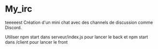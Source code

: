 # My_irc
teeeeest
Création d'un mini chat avec des channels de discussion comme Discord.

Utiliser npm start dans serveur/index.js pour lancer le back et npm start dans /client pour lancer le front
